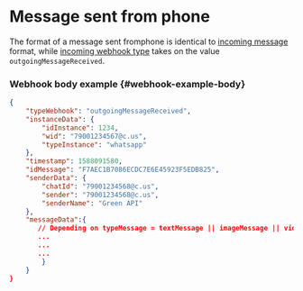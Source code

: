 # Message sent from phone

The format of a message sent fromphone is identical to [incoming message](../incoming-message/Webhook-IncomingMessageReceived.md) format, while [incoming webhook type](../type-webhook.md) takes on the value `outgoingMessageReceived`.

### Webhook body example {#webhook-example-body}

```json
{
    "typeWebhook": "outgoingMessageReceived",
    "instanceData": {
        "idInstance": 1234,
        "wid": "79001234567@c.us",
        "typeInstance": "whatsapp"
    },
    "timestamp": 1588091580,
    "idMessage": "F7AEC1B7086ECDC7E6E45923F5EDB825",
    "senderData": {
        "chatId": "79001234568@c.us",
        "sender": "79001234568@c.us",
        "senderName": "Green API"
    },
    "messageData":{
       // Depending on typeMessage = textMessage || imageMessage || videoMessage || documentMessage || audioMessage || locationMessage || contactMessage || extendedTextMessage
       ...
       ...
       ...
        }
    }
}
```

